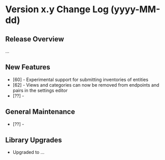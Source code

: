 # Version x.y Change Log (yyyy-MM-dd)

## Release Overview

...

## New Features

* [60] - Experimental support for submitting inventories of entities
* [62] - Views and categories can now be removed from endpoints and pairs in the settings editor
* [??] -

## General Maintenance

* [??] -

## Library Upgrades

* Upgraded to ...
